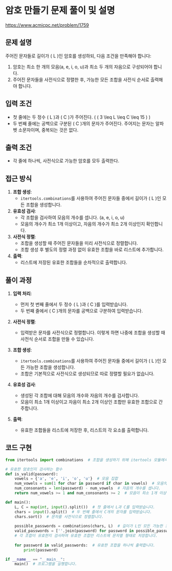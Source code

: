 # 암호 만들기 문제 풀이 및 설명 

https://www.acmicpc.net/problem/1759

## 문제 설명

주어진 문자들로 길이가 \( L \)인 암호를 생성하되, 다음 조건을 만족해야 합니다:
1. 암호는 최소 한 개의 모음(a, e, i, o, u)과 최소 두 개의 자음으로 구성되어야 합니다.
2. 주어진 문자들을 사전식으로 정렬한 후, 가능한 모든 조합을 사전식 순서로 출력해야 합니다.

## 입력 조건
- 첫 줄에는 두 정수 \( L \)과 \( C \)가 주어진다. ( \( 3 \leq L \leq C \leq 15 \) )
- 두 번째 줄에는 공백으로 구분된 \( C \)개의 문자가 주어진다. 주어지는 문자는 알파벳 소문자이며, 중복되는 것은 없다.

## 출력 조건
- 각 줄에 하나씩, 사전식으로 가능한 암호를 모두 출력한다.

## 접근 방식
1. **조합 생성**:
   - `itertools.combinations`를 사용하여 주어진 문자들 중에서 길이가 \( L \)인 모든 조합을 생성합니다.
2. **유효성 검사**:
   - 각 조합을 검사하여 모음의 개수를 셉니다. (a, e, i, o, u)
   - 모음의 개수가 최소 1개 이상이고, 자음의 개수가 최소 2개 이상인지 확인합니다.
3. **사전식 정렬**:
   - 조합을 생성할 때 주어진 문자들을 미리 사전식으로 정렬합니다.
   - 조합 생성 후 별도의 정렬 과정 없이 유효한 조합을 바로 리스트에 추가합니다.
4. **출력**:
   - 리스트에 저장된 유효한 조합들을 순차적으로 출력합니다.

## 풀이 과정

1. **입력 처리**:
   - 먼저 첫 번째 줄에서 두 정수 \( L \)과 \( C \)를 입력받습니다.
   - 두 번째 줄에서 \( C \)개의 문자를 공백으로 구분하여 입력받습니다.

2. **사전식 정렬**:
   - 입력받은 문자를 사전식으로 정렬합니다. 이렇게 하면 나중에 조합을 생성할 때 사전식 순서로 조합을 만들 수 있습니다.

3. **조합 생성**:
   - `itertools.combinations`를 사용하여 주어진 문자들 중에서 길이가 \( L \)인 모든 가능한 조합을 생성합니다.
   - 조합은 기본적으로 사전식으로 생성되므로 따로 정렬할 필요가 없습니다.

4. **유효성 검사**:
   - 생성된 각 조합에 대해 모음의 개수와 자음의 개수를 검사합니다.
   - 모음이 최소 1개 이상이고 자음이 최소 2개 이상인 조합만 유효한 조합으로 간주합니다.

5. **출력**:
   - 유효한 조합들을 리스트에 저장한 후, 리스트의 각 요소를 출력합니다.

## 코드 구현
```python
from itertools import combinations  # 조합을 생성하기 위해 itertools 모듈에서 combinations 함수를 가져옵니다.

# 유효한 암호인지 검사하는 함수
def is_valid(password):
    vowels = {'a', 'e', 'i', 'o', 'u'}  # 모음 집합
    num_vowels = sum(1 for char in password if char in vowels)  # 모음의 개수를 셉니다.
    num_consonants = len(password) - num_vowels  # 자음의 개수를 셉니다.
    return num_vowels >= 1 and num_consonants >= 2  # 모음이 최소 1개 이상, 자음이 최소 2개 이상인지 확인합니다.

def main():
    L, C = map(int, input().split())  # 첫 줄에서 L과 C를 입력받습니다.
    chars = input().split()  # 두 번째 줄에서 C개의 문자를 입력받습니다.
    chars.sort()  # 문자를 사전식으로 정렬합니다.
    
    possible_passwords = combinations(chars, L)  # 길이가 L인 모든 가능한 조합을 생성합니다.
    valid_passwords = [''.join(password) for password in possible_passwords if is_valid(password)]  
    # 각 조합이 유효한지 검사하여 유효한 조합만 리스트에 문자열 형태로 저장합니다.
    
    for password in valid_passwords:  # 유효한 조합을 하나씩 출력합니다.
        print(password)

if __name__ == "__main__":
    main()  # 프로그램을 실행합니다.
